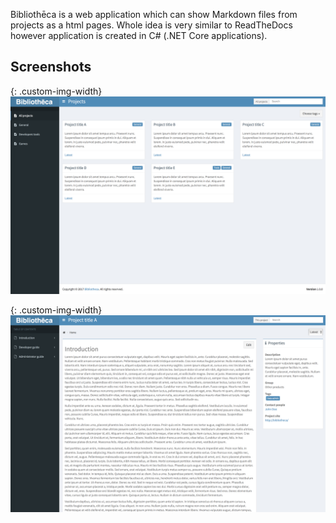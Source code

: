 ﻿Bibliothēca is a web application which can show Markdown files from projects as a html pages. Whole idea is very similar to ReadTheDocs however application is created in C# (.NET Core applications).

## Screenshots

{: .custom-img-width}
![Screen main](images/screen01.png) 

{: .custom-img-width}
![Screen documentation](images/screen02.png)

